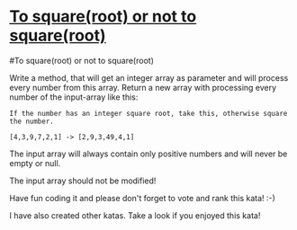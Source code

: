 # [To square(root) or not to square(root)](https://www.codewars.com/kata/57f6ad55cca6e045d2000627)

#To square(root) or not to square(root)

Write a method, that will get an integer array as parameter and will process every number from this array.
Return a new array with processing every number of the input-array like this:

    If the number has an integer square root, take this, otherwise square the number.

    [4,3,9,7,2,1] -> [2,9,3,49,4,1]

The input array will always contain only positive numbers and will never be empty or null.

The input array should not be modified!

Have fun coding it and please don't forget to vote and rank this kata! :-)

I have also created other katas. Take a look if you enjoyed this kata!
